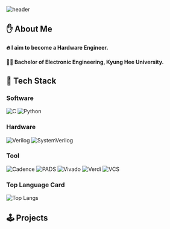 <!-- ## Hi there 👋 -->

<!--
**Friday930/Friday930** is a ✨ _special_ ✨ repository because its `README.md` (this file) appears on your GitHub profile.

Here are some ideas to get you started:

- 🔭 I’m currently working on ...
- 🌱 I’m currently learning ...
- 👯 I’m looking to collaborate on ...
- 🤔 I’m looking for help with ...
- 💬 Ask me about ...
- 📫 How to reach me: ...
- 😄 Pronouns: ...
- ⚡ Fun fact: ...
-->

<!-- Header -->

![header](https://capsule-render.vercel.app/api?type=waving&color=auto&height=300&section=header&text=Good%20to%20see%20you👋&fontSize=90)

<!-- Body -->

## ✋ About Me
#### :fire: I aim to become a Hardware Engineer.
#### 👨‍🎓 Bachelor of Electronic Engineering, Kyung Hee University.

## 🧱 Tech Stack
### Software
![C](https://img.shields.io/badge/Lang-C-2AD8E8?style=for-the-badge)
![Python](https://img.shields.io/badge/Lang-Python-3776AB?style=for-the-badge)

### Hardware
![Verilog](https://img.shields.io/badge/HDL-Verilog-ff5722?style=for-the-badge)
![SystemVerilog](https://img.shields.io/badge/HDL-SystemVerilog-ff9800?style=for-the-badge)

### Tool
![Cadence](https://img.shields.io/badge/Tool-Cadence-E92F1A?style=for-the-badge)
![PADS](https://img.shields.io/badge/Tool-PADS-3D0AE4?style=for-the-badge)
![Vivado](https://img.shields.io/badge/Tool-Vivado-904cab?style=for-the-badge&logo=&logoColor=white)
![Verdi](https://img.shields.io/badge/Tool-Verdi-00c853?style=for-the-badge)
![VCS](https://img.shields.io/badge/Tool-VCS-00695c?style=for-the-badge)

### Top Language Card
![Top Langs](https://github-readme-stats.vercel.app/api/top-langs/?username=Friday930&layout=compact)


## 🕹️ Projects
### 



